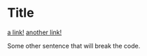 # Title

[a link!](https://something.com)
[another link!](some-page.html)

Some other sentence that will break the code.